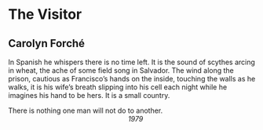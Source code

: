 # The Visitor
## Carolyn Forché
In Spanish he whispers there is no time left.
It is the sound of scythes arcing in wheat,
the ache of some field song in Salvador.
The wind along the prison, cautious
as Francisco’s hands on the inside, touching
the walls as he walks, it is his wife’s breath
slipping into his cell each night while he
imagines his hand to be hers. It is a small country.

There is nothing one man will not do to another.
                                                              _1979_